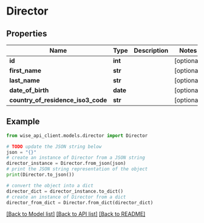 # Director


## Properties

Name | Type | Description | Notes
------------ | ------------- | ------------- | -------------
**id** | **int** |  | [optional] 
**first_name** | **str** |  | [optional] 
**last_name** | **str** |  | [optional] 
**date_of_birth** | **date** |  | [optional] 
**country_of_residence_iso3_code** | **str** |  | [optional] 

## Example

```python
from wise_api_client.models.director import Director

# TODO update the JSON string below
json = "{}"
# create an instance of Director from a JSON string
director_instance = Director.from_json(json)
# print the JSON string representation of the object
print(Director.to_json())

# convert the object into a dict
director_dict = director_instance.to_dict()
# create an instance of Director from a dict
director_from_dict = Director.from_dict(director_dict)
```
[[Back to Model list]](../README.md#documentation-for-models) [[Back to API list]](../README.md#documentation-for-api-endpoints) [[Back to README]](../README.md)


